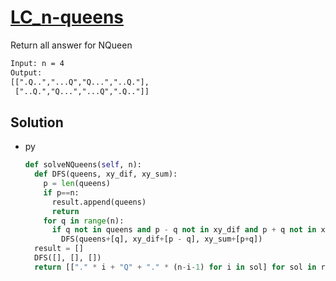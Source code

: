 # [LC_n-queens](https://leetcode.com/problems/n-queens)

Return all answer for NQueen

```txt
Input: n = 4
Output:
[[".Q..","...Q","Q...","..Q."],
 ["..Q.","Q...","...Q",".Q.."]]
```

## Solution

* py

  ```py
  def solveNQueens(self, n):
    def DFS(queens, xy_dif, xy_sum):
      p = len(queens)
      if p==n:
        result.append(queens)
        return
      for q in range(n):
        if q not in queens and p - q not in xy_dif and p + q not in xy_sum:
          DFS(queens+[q], xy_dif+[p - q], xy_sum+[p+q])
    result = []
    DFS([], [], [])
    return [["." * i + "Q" + "." * (n-i-1) for i in sol] for sol in result]
  ```

